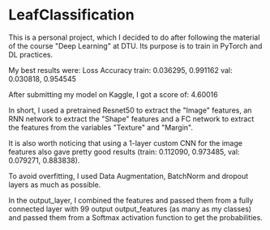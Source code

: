 # LeafClassification

This is a personal project, which I decided to do after following the material of the course "Deep Learning" at DTU.
Its purpose is to train in PyTorch and DL practices.

My best results were:
          Loss     Accuracy
train: 0.036295,   0.991162
val:   0.030818,   0.954545

After submitting my model on Kaggle, I got a score of: 4.60016

In short, I used a pretrained Resnet50 to extract the "Image" features, an RNN network to extract the "Shape" features and a FC network to extract the features from the variables "Texture" and "Margin".

It is also worth noticing that using a 1-layer custom CNN for the image features also gave pretty good results (train: 0.112090, 0.973485, val: 0.079271, 0.883838).

To avoid overfitting, I used Data Augmentation, BatchNorm and dropout layers as much as possible.

In the output_layer, I combined the features and passed them from a fully connected layer with 99 output output_features (as many as my classes) and passed them from a Softmax activation function to get the probabilities.
